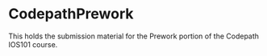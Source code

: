 # CodepathPrework
This holds the submission material for the Prework portion of the Codepath IOS101 course.
